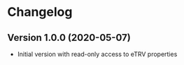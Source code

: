 # Changelog
## Version 1.0.0 (2020-05-07)
 - Initial version with read-only access to eTRV properties